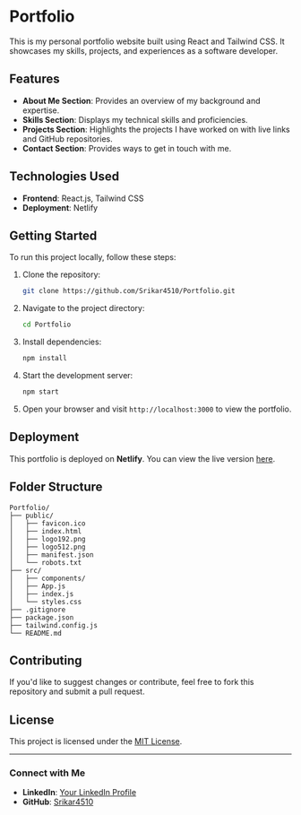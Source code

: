 
# Portfolio

This is my personal portfolio website built using React and Tailwind CSS. It showcases my skills, projects, and experiences as a software developer.

## Features

- **About Me Section**: Provides an overview of my background and expertise.
- **Skills Section**: Displays my technical skills and proficiencies.
- **Projects Section**: Highlights the projects I have worked on with live links and GitHub repositories.
- **Contact Section**: Provides ways to get in touch with me.

## Technologies Used

- **Frontend**: React.js, Tailwind CSS
- **Deployment**: Netlify

## Getting Started

To run this project locally, follow these steps:

1. Clone the repository:
   ```bash
   git clone https://github.com/Srikar4510/Portfolio.git
   ```
2. Navigate to the project directory:
   ```bash
   cd Portfolio
   ```
3. Install dependencies:
   ```bash
   npm install
   ```
4. Start the development server:
   ```bash
   npm start
   ```
5. Open your browser and visit `http://localhost:3000` to view the portfolio.

## Deployment

This portfolio is deployed on **Netlify**. You can view the live version [here](https://srikarambula.netlify.app/).

## Folder Structure

```
Portfolio/
├── public/
│   ├── favicon.ico
│   ├── index.html
│   ├── logo192.png
│   ├── logo512.png
│   ├── manifest.json
│   └── robots.txt
├── src/
│   ├── components/
│   ├── App.js
│   ├── index.js
│   └── styles.css
├── .gitignore
├── package.json
├── tailwind.config.js
└── README.md
```

## Contributing

If you'd like to suggest changes or contribute, feel free to fork this repository and submit a pull request.

## License

This project is licensed under the [MIT License](LICENSE).

---

### Connect with Me

- **LinkedIn**: [Your LinkedIn Profile](https://www.linkedin.com/in/srikar-ambula-66a647277/)
- **GitHub**: [Srikar4510](https://github.com/Srikar4510)
